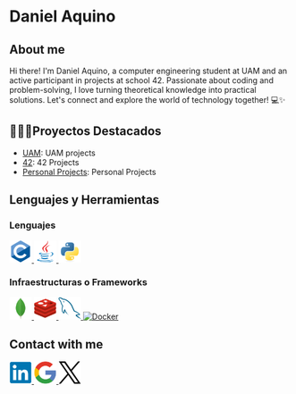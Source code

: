 # Daniel Aquino

## About me
Hi there! I'm Daniel Aquino, a computer engineering student at UAM and an active participant in projects at school 42. Passionate about coding and problem-solving, I love turning theoretical knowledge into practical solutions. Let's connect and explore the world of technology together! 💻✨

## 👨🏻‍💻Proyectos Destacados

- [UAM](https://github.com/DanielAquino2003/UAM): UAM projects
- [42](https://github.com/DanielAquino2003/42): 42 Projects
- [Personal Projects](https://github.com/DanielAquino2003/Personal-Projetcts): Personal Projects

## Lenguajes y Herramientas

### Lenguajes
<p align="left">
  <!-- C -->
  <a href="https://www.cprogramming.com/" target="_blank" rel="noreferrer" title="C">
    <img src="https://raw.githubusercontent.com/devicons/devicon/master/icons/c/c-original.svg" alt="C" width="40" height="40"/>
  </a>
  <!-- Java -->
  <a href="https://www.java.com/" target="_blank" rel="noreferrer" title="Java">
    <img src="https://raw.githubusercontent.com/devicons/devicon/master/icons/java/java-original.svg" alt="Java" width="40" height="40"/>
  </a>
  <!-- Python -->
  <a href="https://www.python.org/" target="_blank" rel="noreferrer" title="Python">
    <img src="https://raw.githubusercontent.com/devicons/devicon/master/icons/python/python-original.svg" alt="Python" width="40" height="40"/>
  </a>
</p>

### Infraestructuras o Frameworks
<p align="left">
  <!-- MongoDB -->
  <a href="https://www.mongodb.com/" target="_blank" rel="noreferrer" title="MongoDB">
    <img src="https://raw.githubusercontent.com/devicons/devicon/master/icons/mongodb/mongodb-original.svg" alt="MongoDB" width="40" height="40"/>
  </a>
  <!-- Redis -->
  <a href="https://redis.io/" target="_blank" rel="noreferrer" title="Redis">
    <img src="https://raw.githubusercontent.com/devicons/devicon/master/icons/redis/redis-original.svg" alt="Redis" width="40" height="40"/>
  </a>
  <!-- SQL -->
  <a href="https://www.sql.org/" target="_blank" rel="noreferrer" title="SQL">
    <img src="https://raw.githubusercontent.com/devicons/devicon/master/icons/mysql/mysql-original.svg" alt="SQL" width="40" height="40"/>
  </a>
  <!-- Docker -->
  <a href="https://www.docker.com/" target="_blank" rel="noreferrer" title="Docker">
    <img src="https://www.vectorlogo.zone/logos/docker/docker-icon.svg" alt="Docker" width="40" height="40"/>
  </a>
</p>

## Contact with me
<p align="left">
  <a href="https://www.linkedin.com/in/danielaquino2003/" target="_blank" rel="noreferrer" title="LinkedIn">
    <img src="https://raw.githubusercontent.com/devicons/devicon/master/icons/linkedin/linkedin-original.svg" alt="LinkedIn" width="40" height="40"/>
  </a>
  <a href="mailto:aquinosantiagodani@gmail.com" target="_blank" rel="noreferrer" title="Email">
    <img src="https://raw.githubusercontent.com/devicons/devicon/master/icons/google/google-original.svg" alt="Email" width="40" height="40"/>
  </a>
  <a href="https://twitter.com/tu_usuario_de_twitter" target="_blank" rel="noreferrer" title="Twitter">
    <img src="https://raw.githubusercontent.com/devicons/devicon/master/icons/twitter/twitter-original.svg" alt="Twitter" width="40" height="40"/>
  </a><br>
</p>
